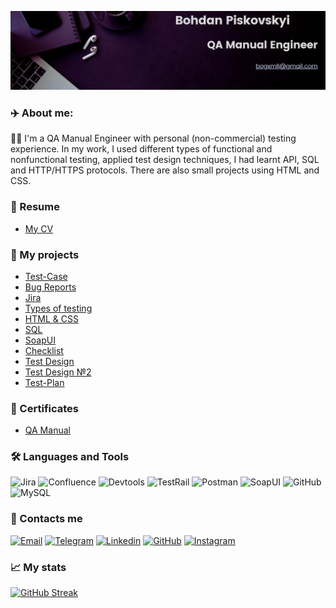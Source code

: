 [![Header](https://github.com/Norize49/Norize49/blob/main/assets/Bohdan%20Piskovskyi.jpg)](https://www.linkedin.com/in/bohdan-piskovskyi-65984a23a/)

### :airplane: About me:
:technologist: I'm a QA Manual Engineer with personal (non-commercial) testing experience. In my work, I used different types of functional and nonfunctional testing, applied test design techniques, I had learnt API, SQL and HTTP/HTTPS protocols. There are also small projects using HTML and CSS.

### :page_facing_up: Resume
-  [My CV](https://drive.google.com/file/d/1WuVbGRoEnKg6J8KVxdnEGunL8s3O6N6q/view?usp=sharing)

### :bookmark_tabs: My projects
-  [Test-Case](https://github.com/Norize49/Test-Case)
-  [Bug Reports](https://github.com/Norize49/Bug-Reports)
-  [Jira](https://github.com/Norize49/Jira)
-  [Types of testing](https://github.com/Norize49/Types-of-testing)
-  [HTML & CSS](https://github.com/Norize49/HTML-CSS)
-  [SQL](https://github.com/Norize49/SQL)
-  [SoapUI](https://github.com/Norize49/SoapUI)
-  [Checklist](https://github.com/Norize49/Check-list)
-  [Test Design](https://github.com/Norize49/Test-Design)
-  [Test Design №2](https://github.com/Norize49/Test-Design-2)
-  [Test-Plan](https://github.com/Norize49/Test-Plan)

### :scroll: Certificates
- [QA Manual](https://certificate.ithillel.ua/view/61012445)

### :hammer_and_wrench: Languages and Tools
![Jira](https://img.shields.io/badge/Jira-A6E7FF?style=for-the-badge&logo=Jirasoftware&logoColor=blue)
![Confluence](https://img.shields.io/badge/Confluence-A6E7FF?style=for-the-badge&logo=Confluence&logoColor=blue)
![Devtools](https://img.shields.io/badge/Devtools-A6E7FF?style=for-the-badge&logo=GoogleChrome)
![TestRail](https://img.shields.io/badge/TestRail-A6E7FF?style=for-the-badge&logo=AllTrails)
![Postman](https://img.shields.io/badge/Postman-A6E7FF?style=for-the-badge&logo=Postman)
![SoapUI](https://img.shields.io/badge/SoapUI-A6E7FF?style=for-the-badge&logo=FastAPI&logoColor=FCDC00)
![GitHub](https://img.shields.io/badge/GitHub-A6E7FF?style=for-the-badge&logo=GitHub&logoColor=black)
![MySQL](https://img.shields.io/badge/MySQL-A6E7FF?style=for-the-badge&logo=MySQL)
### :link: Contacts me
[![Email](https://img.shields.io/badge/Email-A6E7FF?style=for-the-badge&logo=gmail)](mailto:bogxmll@gmail.com)
[![Telegram](https://img.shields.io/badge/Telegram-A6E7FF?style=for-the-badge&logo=Telegram)](https://t.me/Norize94)
[![Linkedin](https://img.shields.io/badge/Linkedin-A6E7FF?style=for-the-badge&logo=LinkedIn&logoColor=blue)](https://www.linkedin.com/in/bohdan-piskovskyi-65984a23a/)
[![GitHub](https://img.shields.io/badge/GitHub-A6E7FF?style=for-the-badge&logo=GitHub&logoColor=black)](https://github.com/Norize49)
[![Instagram](https://img.shields.io/badge/Instagram-A6E7FF?style=for-the-badge&logo=Instagram)](https://www.instagram.com/norize94/)

### :chart_with_upwards_trend: My stats
[![GitHub Streak](http://github-readme-streak-stats.herokuapp.com?user=Norize49)](https://git.io/streak-stats)